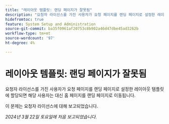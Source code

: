 ```yaml
---
title: "레이아웃 템플릿: 랜딩 페이지가 잘못됨"
description: "요청자 라이선스를 가진 사용자가 요청 페이지를 랜딩 페이지로 설정한 레이아웃 템플릿에 할당되면 해당 사용자는 대신 홈 페이지를 랜딩 페이지로 이동됩니다."
hidefromtoc: true
feature: System Setup and Administration
source-git-commit: ba35f0961af20753c8b902a46d47dbe45ad3262b
workflow-type: tm+mt
source-wordcount: '97'
ht-degree: 4%

---
```



# 레이아웃 템플릿: 랜딩 페이지가 잘못됨

요청자 라이선스를 가진 사용자가 요청 페이지를 랜딩 페이지로 설정한 레이아웃 템플릿에 할당되면 해당 사용자는 대신 홈 페이지를 랜딩 페이지로 이동됩니다.

이 문제는 요청자 라이선스에 대해 보고되었습니다.

_2024년 3월 22일 토요일에 처음 보고되었습니다._

